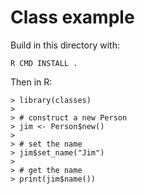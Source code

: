 # Class example

Build in this directory with:

    R CMD INSTALL .

Then in R:

    > library(classes)
    >
    > # construct a new Person
    > jim <- Person$new()
    >
    > # set the name
    > jim$set_name("Jim")
    >
    > # get the name
    > print(jim$name())
